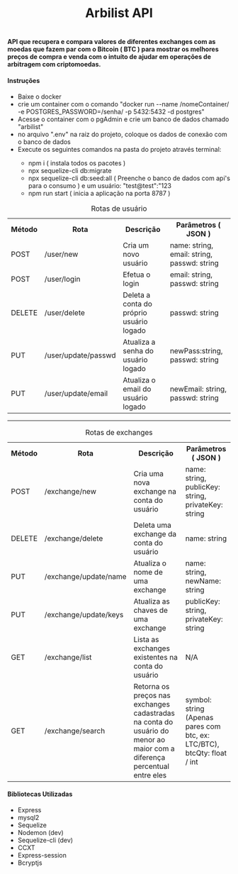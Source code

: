 <h1 align="center"> Arbilist API </h1>

# <h4>API que recupera e compara valores de diferentes exchanges com as moedas que fazem par com o Bitcoin ( BTC ) para mostrar os melhores preços de compra e venda com o intuíto de ajudar em operações de arbitragem com criptomoedas.</h4> 

<h4>Instruções</h4>
  <ul>
    <li>Baixe o docker </li>
    <li>crie um container com o comando "docker run --name /nomeContainer/ -e POSTGRES_PASSWORD=/senha/ -p 5432:5432  -d postgres"</li>
    <li>Acesse o container com o pgAdmin e crie um banco de dados chamado "arbilist"
    <li>no arquivo ".env" na raiz do projeto, coloque os dados de conexão com o banco de dados
    <li>Execute os seguintes comandos na pasta do projeto através terminal:</li>
    <ul>
      <li>npm i  ( instala todos os pacotes )</li>
      <li>npx sequelize-cli db:migrate</li>
      <li>npx sequelize-cli db:seed:all ( Preenche o banco de dados com api's para o consumo ) e um usuário: "test@test":"123</li>
      <li>npm run start ( inicia a aplicação na porta 8787 )</li>
    </ul>
  </ul>
</h4>
<div>
  <table>
    <caption>Rotas de usuário </caption>
    <tbody>
      <tr>
        <th>Método</th>
        <th>Rota</th>
        <th>Descrição</th>
        <th>Parâmetros ( JSON )</th>
      </tr>
      <tr>
        <td>POST</td>
        <td>/user/new</td>
        <td>Cria um novo usuário</td>
        <td>name: string, email: string, passwd: string</td>
      </tr>
      <tr>
        <td>POST</td>
        <td>/user/login</td>
        <td>Efetua o login</td>
        <td>email: string, passwd: string</td>
      </tr>
      <tr>
        <td>DELETE</td>
        <td>/user/delete</td>
        <td>Deleta a conta do próprio usuário logado</td>
        <td>passwd: string</td>
      </tr>
      <tr>
        <td>PUT</td>
        <td>/user/update/passwd</td>
        <td>Atualiza a senha do usuário logado</td>
        <td>newPass:string, passwd: string</td>
      </tr>
      <tr>
        <td>PUT</td>
        <td>/user/update/email</td>
        <td>Atualiza o email do usuário logado</td>
        <td>newEmail: string, passwd: string</td>
      </tr>
    </tbody>
  </table>
  <hr/>
  
  <table>
    <caption>Rotas de exchanges</caption>
    <tbody>
      <tr>
        <th>Método</th>
        <th>Rota</th>
        <th>Descrição</th>
        <th>Parâmetros ( JSON )</th>
      </tr>
      <tr>
        <td>POST</td>
        <td>/exchange/new</td>
        <td>Cria uma nova exchange na conta do usuário</td>
        <td>name: string, publicKey: string, privateKey: string</td>
      </tr>
      <tr>
        <td>DELETE</td>
        <td>/exchange/delete</td>
        <td>Deleta uma exchange da conta do usuário </td>
        <td>name: string</td>
      </tr>
      <tr>
        <td>PUT</td>
        <td>/exchange/update/name</td>
        <td>Atualiza o nome de uma exchange</td>
        <td>name: string, newName: string</td>
      </tr>
      <tr>
        <td>PUT</td>
        <td>/exchange/update/keys</td>
        <td>Atualiza as chaves de uma exchange</td>
        <td>publicKey: string, privateKey: string</td>
      </tr>
      <tr>
        <td>GET</td>
        <td>/exchange/list</td>
        <td>Lista as exchanges existentes na conta do usuário</td>
        <td>N/A</td>
      </tr>
      <tr>
        <td>GET</td>
        <td>/exchange/search</td>
        <td>Retorna os preços nas exchanges cadastradas na conta do usuário do menor ao maior com a diferença percentual entre eles</td>
        <td>symbol: string (Apenas pares com btc, ex: LTC/BTC), btcQty: float / int</td>
      </tr>
    </tbody>
  </table>
  
  
  <h4>Bibliotecas Utilizadas</h4>
  <ul>
    <li>Express</li>
    <li>mysql2</li>
    <li>Sequelize</li>
    <li>Nodemon (dev)</li>
    <li>Sequelize-cli (dev)</li>
    <li>CCXT</li>
    <li>Express-session</li>
    <li>Bcryptjs</li>
  </ul>
</div>


